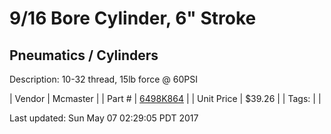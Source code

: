 # 9/16 Bore Cylinder, 6" Stroke
## Pneumatics / Cylinders
Description: 	10-32 thread, 15lb force @ 60PSI 

| Vendor | Mcmaster | 
| Part # | [6498K864](https://www.mcmaster.com/#6498K864) | 
| Unit Price | $39.26 | 
| Tags: |  | 

Last updated: Sun May 07 02:29:05 PDT 2017